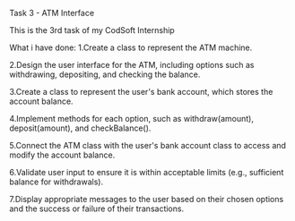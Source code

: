 Task 3  -   ATM Interface

This is the 3rd task of my CodSoft Internship

What i have done:
 1.Create a class to represent the ATM machine.

 2.Design the user interface for the ATM, including options such as withdrawing, depositing, and checking the balance.

 3.Create a class to represent the user's bank account, which stores the account balance.

 4.Implement methods for each option, such as withdraw(amount), deposit(amount), and checkBalance().

 5.Connect the ATM class with the user's bank account class to access and modify the account balance.

 6.Validate user input to ensure it is within acceptable limits (e.g., sufficient balance for withdrawals).

 7.Display appropriate messages to the user based on their chosen options and the success or failure of their transactions.
